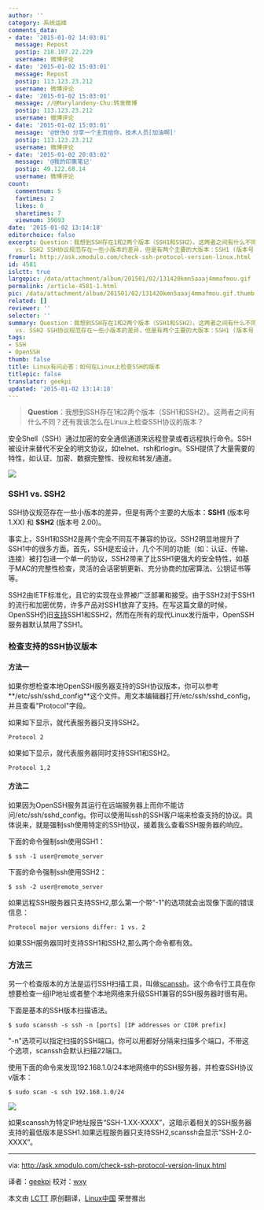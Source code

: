 ```yaml
---
author: ''
category: 系统运维
comments_data:
- date: '2015-01-02 14:03:01'
  message: Repost
  postip: 218.107.22.229
  username: 微博评论
- date: '2015-01-02 15:03:01'
  message: Repost
  postip: 113.123.23.212
  username: 微博评论
- date: '2015-01-02 15:03:01'
  message: //@Marylandeny-Chu:转发微博
  postip: 113.123.23.212
  username: 微博评论
- date: '2015-01-02 15:03:01'
  message: '@世伤Q 分享一个主页给你，技术人员[加油啊]'
  postip: 113.123.23.212
  username: 微博评论
- date: '2015-01-02 20:03:02'
  message: '@我的印象笔记'
  postip: 49.122.68.14
  username: 微博评论
count:
  commentnum: 5
  favtimes: 2
  likes: 0
  sharetimes: 7
  viewnum: 39093
date: '2015-01-02 13:14:18'
editorchoice: false
excerpt: Question：我想到SSH存在1和2两个版本（SSH1和SSH2）。这两者之间有什么不同？还有我该怎么在Linux上检查SSH协议的版本？  安全Shell（SSH）通过加密的安全通信通道来远程登录或者远程执行命令。SSH被设计来替代不安全的明文协议，如telnet、rsh和rlogin。SSH提供了大量需要的特性，如认证、加密、数据完整性、授权和转发/通道。  SSH1
  vs. SSH2 SSH协议规范存在一些小版本的差异，但是有两个主要的大版本：SSH1 (版本号 1.XX) 和 SSH2 (版本号 2.00)。 事实上，SSH1和SSH2是两个完全不同互不兼容的协议。SSH2明显地提升了SSH1中的很多方
fromurl: http://ask.xmodulo.com/check-ssh-protocol-version-linux.html
id: 4581
islctt: true
largepic: /data/attachment/album/201501/02/131420kmn5aaaj4mmafmou.gif
permalink: /article-4581-1.html
pic: /data/attachment/album/201501/02/131420kmn5aaaj4mmafmou.gif.thumb.jpg
related: []
reviewer: ''
selector: ''
summary: Question：我想到SSH存在1和2两个版本（SSH1和SSH2）。这两者之间有什么不同？还有我该怎么在Linux上检查SSH协议的版本？  安全Shell（SSH）通过加密的安全通信通道来远程登录或者远程执行命令。SSH被设计来替代不安全的明文协议，如telnet、rsh和rlogin。SSH提供了大量需要的特性，如认证、加密、数据完整性、授权和转发/通道。  SSH1
  vs. SSH2 SSH协议规范存在一些小版本的差异，但是有两个主要的大版本：SSH1 (版本号 1.XX) 和 SSH2 (版本号 2.00)。 事实上，SSH1和SSH2是两个完全不同互不兼容的协议。SSH2明显地提升了SSH1中的很多方
tags:
- SSH
- OpenSSH
thumb: false
title: Linux有问必答：如何在Linux上检查SSH的版本
titlepic: false
translator: geekpi
updated: '2015-01-02 13:14:18'
---
```



> 
> **Question**：我想到SSH存在1和2两个版本（SSH1和SSH2）。这两者之间有什么不同？还有我该怎么在Linux上检查SSH协议的版本？
> 
> 
> 


安全Shell（SSH）通过加密的安全通信通道来远程登录或者远程执行命令。SSH被设计来替代不安全的明文协议，如telnet、rsh和rlogin。SSH提供了大量需要的特性，如认证、加密、数据完整性、授权和转发/通道。


![](/data/attachment/album/201501/02/131420kmn5aaaj4mmafmou.gif)


### SSH1 vs. SSH2


SSH协议规范存在一些小版本的差异，但是有两个主要的大版本：**SSH1** (版本号 1.XX) 和 **SSH2** (版本号 2.00)。


事实上，SSH1和SSH2是两个完全不同互不兼容的协议。SSH2明显地提升了SSH1中的很多方面。首先，SSH是宏设计，几个不同的功能（如：认证、传输、连接）被打包进一个单一的协议，SSH2带来了比SSH1更强大的安全特性，如基于MAC的完整性检查，灵活的会话密钥更新、充分协商的加密算法、公钥证书等等。


SSH2由IETF标准化，且它的实现在业界被广泛部署和接受。由于SSH2对于SSH1的流行和加密优势，许多产品对SSH1放弃了支持。在写这篇文章的时候，OpenSSH仍旧[支持](http://www.openssh.com/specs.html)SSH1和SSH2，然而在所有的现代Linux发行版中，OpenSSH服务器默认禁用了SSH1。


### 检查支持的SSH协议版本


#### 方法一


如果你想检查本地OpenSSH服务器支持的SSH协议版本，你可以参考**/etc/ssh/sshd\_config**这个文件。用文本编辑器打开/etc/ssh/sshd\_config，并且查看"Protocol"字段。


如果如下显示，就代表服务器只支持SSH2。



```
Protocol 2

```

如果如下显示，就代表服务器同时支持SSH1和SSH2。



```
Protocol 1,2

```

#### 方法二


如果因为OpenSSH服务其运行在远端服务器上而你不能访问/etc/ssh/sshd\_config。你可以使用叫ssh的SSH客户端来检查支持的协议。具体说来，就是强制ssh使用特定的SSH协议，接着我么查看SSH服务器的响应。


下面的命令强制ssh使用SSH1：



```
$ ssh -1 user@remote_server

```

下面的命令强制ssh使用SSH2：



```
$ ssh -2 user@remote_server

```

如果远程SSH服务器只支持SSH2,那么第一个带“-1”的选项就会出现像下面的错误信息：



```
Protocol major versions differ: 1 vs. 2

```

如果SSH服务器同时支持SSH1和SSH2,那么两个命令都有效。


### 方法三


另一个检查版本的方法是运行SSH扫描工具，叫做[scanssh](http://www.monkey.org/%7Eprovos/scanssh/)。这个命令行工具在你想要检查一组IP地址或者整个本地网络来升级SSH1兼容的SSH服务器时很有用。


下面是基本的SSH版本扫描语法。



```
$ sudo scanssh -s ssh -n [ports] [IP addresses or CIDR prefix] 

```

"-n"选项可以指定扫描的SSH端口。你可以用都好分隔来扫描多个端口，不带这个选项，scanssh会默认扫描22端口。


使用下面的命令来发现192.168.1.0/24本地网络中的SSH服务器，并检查SSH协议v版本：



```
$ sudo scan -s ssh 192.168.1.0/24 

```

![](/data/attachment/album/201501/02/131426ngp93bbsrf8ltbfp.jpg)


如果scanssh为特定IP地址报告“SSH-1.XX-XXXX”，这暗示着相关的SSH服务器支持的最低版本是SSH1.如果远程服务器只支持SSH2,scanssh会显示“SSH-2.0-XXXX”。




---


via: <http://ask.xmodulo.com/check-ssh-protocol-version-linux.html>


译者：[geekpi](https://github.com/geekpi) 校对：[wxy](https://github.com/wxy)


本文由 [LCTT](https://github.com/LCTT/TranslateProject) 原创翻译，[Linux中国](http://linux.cn/) 荣誉推出